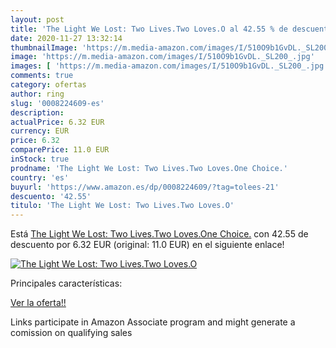 ```yaml
---
layout: post
title: 'The Light We Lost: Two Lives.Two Loves.O al 42.55 % de descuento'
date: 2020-11-27 13:32:14
thumbnailImage: 'https://m.media-amazon.com/images/I/510O9b1GvDL._SL200_.jpg'
image: 'https://m.media-amazon.com/images/I/510O9b1GvDL._SL200_.jpg'
images: [ 'https://m.media-amazon.com/images/I/510O9b1GvDL._SL200_.jpg' ]
comments: true
category: ofertas
author: ring
slug: '0008224609-es'
description:
actualPrice: 6.32 EUR
currency: EUR
price: 6.32
comparePrice: 11.0 EUR
inStock: true
prodname: 'The Light We Lost: Two Lives.Two Loves.One Choice.'
country: 'es'
buyurl: 'https://www.amazon.es/dp/0008224609/?tag=tolees-21'
descuento: '42.55'
titulo: 'The Light We Lost: Two Lives.Two Loves.O'
---
```


Está [The Light We Lost: Two Lives.Two Loves.One Choice.](https://www.amazon.es/dp/0008224609/?tag=tolees-21) con 42.55 de descuento por 6.32 EUR (original: 11.0 EUR) en el siguiente enlace!

[![The Light We Lost: Two Lives.Two Loves.O](https://m.media-amazon.com/images/I/510O9b1GvDL._SL200_.jpg)](https://www.amazon.es/dp/0008224609/?tag=tolees-21)

Principales características:


[Ver la oferta!!](https://www.amazon.es/dp/0008224609/?tag=tolees-21)

Links participate in Amazon Associate program and might generate a comission on qualifying sales


